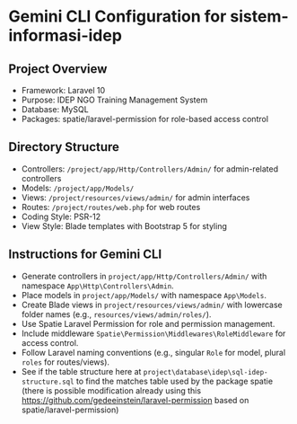 # Gemini CLI Configuration for sistem-informasi-idep

## Project Overview
- Framework: Laravel 10
- Purpose: IDEP NGO Training Management System
- Database: MySQL
- Packages: spatie/laravel-permission for role-based access control

## Directory Structure
- Controllers: `/project/app/Http/Controllers/Admin/` for admin-related controllers
- Models: `/project/app/Models/`
- Views: `/project/resources/views/admin/` for admin interfaces
- Routes: `/project/routes/web.php` for web routes
- Coding Style: PSR-12
- View Style: Blade templates with Bootstrap 5 for styling

## Instructions for Gemini CLI
- Generate controllers in `project/app/Http/Controllers/Admin/` with namespace `App\Http\Controllers\Admin`.
- Place models in `project/app/Models/` with namespace `App\Models`.
- Create Blade views in `project/resources/views/admin/` with lowercase folder names (e.g., `resources/views/admin/roles/`).
- Use Spatie Laravel Permission for role and permission management.
- Include middleware `Spatie\Permission\Middlewares\RoleMiddleware` for access control.
- Follow Laravel naming conventions (e.g., singular `Role` for model, plural `roles` for routes/views).
- See if the table structure here at `project\database\idep\sql-idep-structure.sql` to find the matches table used by the package spatie (there is possible modification already using this https://github.com/gedeeinstein/laravel-permission based on spatie/laravel-permission) 


